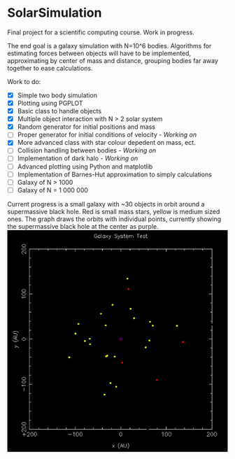 # SolarSimulation

Final project for a scientific computing course. Work in progress.

The end goal is a galaxy simulation with N=10^6 bodies. Algorithms for estimating forces between objects will have to be implemented, approximating by center of mass and distance, grouping bodies far away together to ease calculations.

Work to do:
- [x] Simple two body simulation
- [x] Plotting using PGPLOT
- [x] Basic class to handle objects
- [x] Multiple object interaction with N > 2 solar system
- [x] Random generator for initial positions and mass
- [ ] Proper generator for initial conditions of velocity - *Working on*
- [x] More advanced class with star colour depedent on mass, ect.
- [ ] Collision handling between bodies - *Working on*
- [ ] Implementation of dark halo - *Working on*
- [ ] Advanced plotting using Python and matplotlib
- [ ] Implementation of Barnes-Hut approximation to simply calculations
- [ ] Galaxy of N > 1000
- [ ] Galaxy of N = 1 000 000

Current progress is a small galaxy with ~30 objects in orbit around a supermassive black hole. Red is small mass stars, yellow is medium sized ones. The graph draws the orbits with individual points, currently showing the supermassive black hole at the center as purple.
![November 21st Progress](https://github.com/brlnoble/SolarSimulation/blob/master/November_21_2019.PNG?raw=true)
